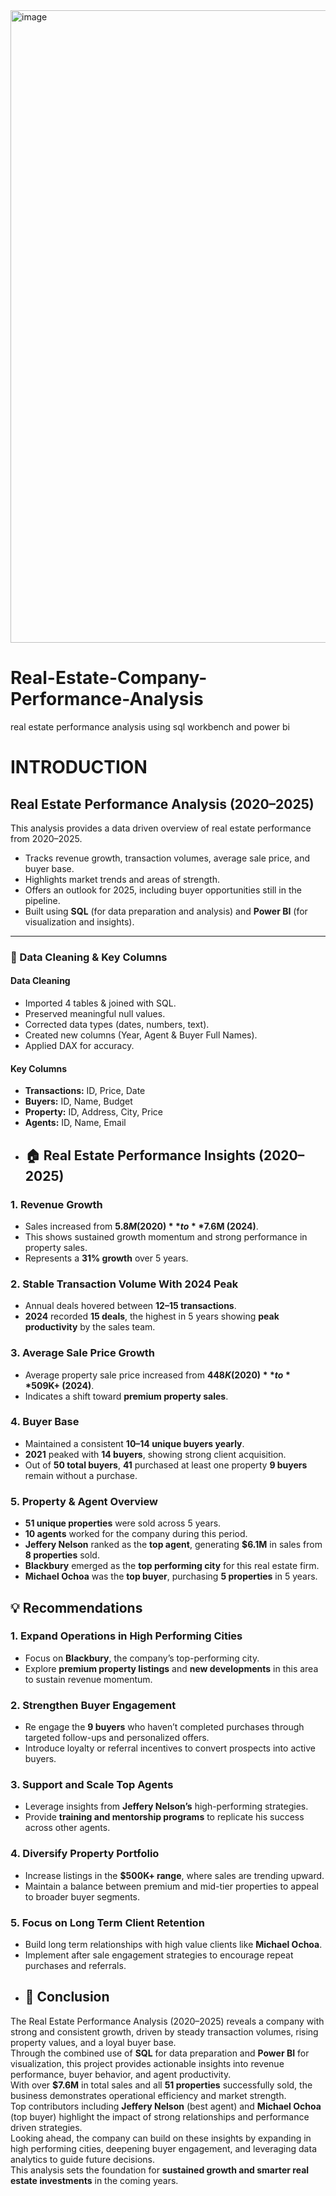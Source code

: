 <img width="1797" height="1012" alt="image" src="https://github.com/user-attachments/assets/ff1825b7-207c-4e43-9380-6ad6012ad65e" />


# Real-Estate-Company-Performance-Analysis
real estate performance analysis using sql workbench and power bi
# INTRODUCTION
## Real Estate Performance Analysis (2020–2025)
This analysis provides a data driven overview of real estate performance from 2020–2025.
- Tracks revenue growth, transaction volumes, average sale price, and buyer base.  
- Highlights market trends and areas of strength.  
- Offers an outlook for 2025, including buyer opportunities still in the pipeline.  
- Built using **SQL** (for data preparation and analysis) and **Power BI** (for visualization and insights).
---
### 🧹 Data Cleaning & Key Columns
#### Data Cleaning
- Imported 4 tables & joined with SQL.  
- Preserved meaningful null values.  
- Corrected data types (dates, numbers, text).  
- Created new columns (Year, Agent & Buyer Full Names).  
- Applied DAX for accuracy.
#### Key Columns
- **Transactions:** ID, Price, Date  
- **Buyers:** ID, Name, Budget  
- **Property:** ID, Address, City, Price  
- **Agents:** ID, Name, Email
- ## 🏠 Real Estate Performance Insights (2020–2025)
### 1. Revenue Growth
- Sales increased from **$5.8M (2020)** to **$7.6M (2024)**.  
- This shows sustained growth momentum and strong performance in property sales.  
- Represents a **31% growth** over 5 years.  
### 2. Stable Transaction Volume With 2024 Peak
- Annual deals hovered between **12–15 transactions**.  
- **2024** recorded **15 deals**, the highest in 5 years showing **peak productivity** by the sales team.  
### 3. Average Sale Price Growth
- Average property sale price increased from **$448K (2020)** to **$509K+ (2024)**.  
- Indicates a shift toward **premium property sales**.  
### 4. Buyer Base
- Maintained a consistent **10–14 unique buyers yearly**.  
- **2021** peaked with **14 buyers**, showing strong client acquisition.  
- Out of **50 total buyers**, **41** purchased at least one property **9 buyers** remain without a purchase.  
### 5. Property & Agent Overview
- **51 unique properties** were sold across 5 years.  
- **10 agents** worked for the company during this period.  
- **Jeffery Nelson** ranked as the **top agent**, generating **$6.1M** in sales from **8 properties** sold.  
- **Blackbury** emerged as the **top performing city** for this real estate firm.  
- **Michael Ochoa** was the **top buyer**, purchasing **5 properties** in 5 years.
## 💡 Recommendations
### 1. Expand Operations in High Performing Cities
- Focus on **Blackbury**, the company’s top-performing city.  
- Explore **premium property listings** and **new developments** in this area to sustain revenue momentum.  
### 2. Strengthen Buyer Engagement
- Re engage the **9 buyers** who haven’t completed purchases through targeted follow-ups and personalized offers.  
- Introduce loyalty or referral incentives to convert prospects into active buyers.  
### 3. Support and Scale Top Agents
- Leverage insights from **Jeffery Nelson’s** high-performing strategies.  
- Provide **training and mentorship programs** to replicate his success across other agents.  
### 4. Diversify Property Portfolio
- Increase listings in the **$500K+ range**, where sales are trending upward.  
- Maintain a balance between premium and mid-tier properties to appeal to broader buyer segments.  
### 5. Focus on Long Term Client Retention
- Build long term relationships with high value clients like **Michael Ochoa**.  
- Implement after sale engagement strategies to encourage repeat purchases and referrals.
- ## 🏁 Conclusion
The Real Estate Performance Analysis (2020–2025) reveals a company with strong and consistent growth, driven by steady transaction volumes, rising property values, and a loyal buyer base.  
Through the combined use of **SQL** for data preparation and **Power BI** for visualization, this project provides actionable insights into revenue performance, buyer behavior, and agent productivity.  
With over **$7.6M** in total sales and all **51 properties** successfully sold, the business demonstrates operational efficiency and market strength.  
Top contributors including **Jeffery Nelson** (best agent) and **Michael Ochoa** (top buyer)  highlight the impact of strong relationships and performance driven strategies.  
Looking ahead, the company can build on these insights by expanding in high performing cities, deepening buyer engagement, and leveraging data analytics to guide future decisions.  
This analysis sets the foundation for **sustained growth and smarter real estate investments** in the coming years.


